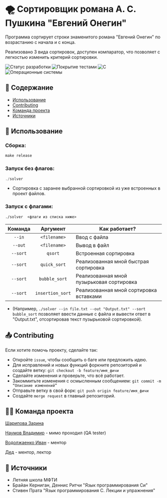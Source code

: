 
# 🌪 Сортировщик романа А. С. Пушкина "Евгений Онегин"

Программа сортирует строки знаменитого романа "Евгений Онегин" по возрастанию с начала и с конца.

Реализовано 3 вида сортировок, доступен компаратор, что позволяет с легкостью изменить критерий сортировки.

![Статус разработки](https://img.shields.io/badge/%D0%A1%D1%82%D0%B0%D1%82%D1%83%D1%81%20%D1%80%D0%B0%D0%B7%D1%80%D0%B0%D0%B1%D0%BE%D1%82%D0%BA%D0%B8%20-%2080%25%20-%20orange)
![Покрытие тестами](https://img.shields.io/badge/%D0%9F%D0%BE%D0%BA%D1%80%D1%8B%D1%82%D0%B8%D0%B5%20%D1%82%D0%B5%D1%81%D1%82%D0%B0%D0%BC%D0%B8%20-%2060%25%20-%20blue)
![С](https://img.shields.io/badge/%D0%AF%D0%B7%D1%8B%D0%BA%20-%20%D0%A1%20-%20purple)
![Операционные системы](https://img.shields.io/badge/%D0%9E%D0%BF%D0%B5%D1%80%D0%B0%D1%86%D0%B8%D0%BE%D0%BD%D0%BD%D1%8B%D0%B5%20%D1%81%D0%B8%D1%81%D1%82%D0%B5%D0%BC%D1%8B%20-%20macOS%20%7C%20Linux%20%7C%20Windows%20-%20brown)


## 📑 Содержание

- [Использование](#🧪-использование)
- [Contributing](#📤-contributing)
- [Команда проекта](#👩‍💻-команда-проекта)
- [Источники](#📁-источники)


## 🧪 Использование

### Сборка:
``` C
make release
```
 

### Запуск без флагов: 
``` C
./solver 
```
- Сортировка с заранее выбранной сортировкой из уже встроенных в проект файлов.

### Запуск с флагами: 
``` ./solver  <флаги из списка ниже> ```

|  Команда | Aргумент |  Как работает?|
| :---: | :---: |--- |
|`--in` | `<filename>`| Ввод с файла <filename>|
|`--out` | `<filename>`| Вывод в файл <filename>|
|`--sort`| `qsort` | Встроенная сортировка |
|`--sort`| `quick_sort`| Реализованная мной быстрая сортировка |
|`--sort`| `bubble_sort` | Реализованная мной пузырьковая сортировка |
|`--sort`| `insertion_sort`| Реализованная мной сортировка вставками |

- (Например, ```./solver --in file.txt --out "Output.txt" --sort bubble_sort``` позволяет ввести данные с файла и вывести ответ в "Output.txt", отсортировав текст пузырьковой сортировкой).


## 📤 Contributing

Если хотите помочь проекту, сделайте так:

- Откройте ```issue```, чтобы сообщить о баге или предложить идею.
- Для исправлений и новых функций форкните репозиторий и создайте ветку:
```git checkout -b feature/имя_фичи```
- Сделайте изменения и проверьте, что всё работает.
- Закоммитьте изменения с осмысленным сообщением:
```git commit -m “Описание изменений”```
- Отправьте ветку в свой форк:
```git push origin feature/имя_фичи```
- Создайте ```merge request``` в главный репозиторий.

## 👩‍💻 Команда проекта

[Шарипова Зарина](https://t.me/zar45679)

[Наумов Владимир](https://t.me/mskfreede) - мимо проходил (QA tester)

[Водолжаенко Иван](https://t.me/zivvigg135) - ментор

[Дед](https://t.me/ded32_ru) - ментор, лектор

## 📁 Источники

- Летняя школа МФТИ
- Брайан Керниган, Деннис Ритчи "Язык программирования Си"
- Стивен Прата "Язык программирования С. Лекции и упражнения"
